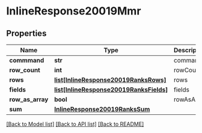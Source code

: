 # InlineResponse20019Mmr

## Properties
Name | Type | Description | Notes
------------ | ------------- | ------------- | -------------
**commmand** | **str** | command | [optional] 
**row_count** | **int** | rowCount | [optional] 
**rows** | [**list[InlineResponse20019RanksRows]**](InlineResponse20019RanksRows.md) | rows | [optional] 
**fields** | [**list[InlineResponse20019RanksFields]**](InlineResponse20019RanksFields.md) | fields | [optional] 
**row_as_array** | **bool** | rowAsArray | [optional] 
**sum** | [**InlineResponse20019RanksSum**](InlineResponse20019RanksSum.md) |  | [optional] 

[[Back to Model list]](../README.md#documentation-for-models) [[Back to API list]](../README.md#documentation-for-api-endpoints) [[Back to README]](../README.md)


